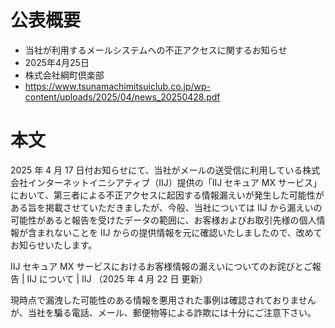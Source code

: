 # 公表概要
- 当社が利用するメールシステムへの不正アクセスに関するお知らせ
- 2025年4月25日
- 株式会社綱町倶楽部
- https://www.tsunamachimitsuiclub.co.jp/wp-content/uploads/2025/04/news_20250428.pdf

# 本文
2025 年 4 月 17 日付お知らせにて、当社がメールの送受信に利用している株式会社インターネットイニシアティブ（IIJ）提供の「IIJ セキュア MX サービス」において、第三者による不正アクセスに起因する情報漏えいが発生した可能性がある旨を掲載させていただきましたが、今般、当社については IIJ から漏えいの可能性があると報告を受けたデータの範囲に、お客様およびお取引先様の個人情報が含まれないことを IIJ からの提供情報を元に確認いたしましたので、改めてお知らせいたします。

IIJ セキュア MX サービスにおけるお客様情報の漏えいについてのお詫びとご報告 | IIJ について | IIJ
（2025 年 4 月 22 日 更新）

現時点で漏洩した可能性のある情報を悪用された事例は確認されておりませんが、当社を騙る電話、メール、郵便物等による詐欺には十分にご注意下さい。
